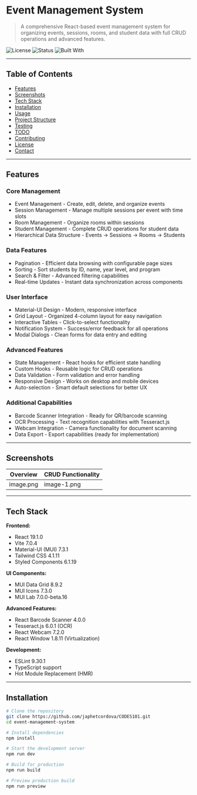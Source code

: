 # Event Management System

> A comprehensive React-based event management system for organizing events, sessions, rooms, and student data with full CRUD operations and advanced features.

![License](https://img.shields.io/badge/license-MIT-blue.svg)
![Status](https://img.shields.io/badge/status-active-brightgreen)
![Built With](https://img.shields.io/badge/built%20with-React%20|%20Vite%20|%20Material-UI-blue)

---

## Table of Contents

- [Features](#features)
- [Screenshots](#screenshots)
- [Tech Stack](#tech-stack)
- [Installation](#installation)
- [Usage](#usage)
- [Project Structure](#project-structure)
- [Testing](#testing)
- [TODO](#todo)
- [Contributing](#contributing)
- [License](#license)
- [Contact](#contact)

---

## Features

### Core Management
- Event Management - Create, edit, delete, and organize events
- Session Management - Manage multiple sessions per event with time slots
- Room Management - Organize rooms within sessions
- Student Management - Complete CRUD operations for student data
- Hierarchical Data Structure - Events → Sessions → Rooms → Students

### Data Features
- Pagination - Efficient data browsing with configurable page sizes
- Sorting - Sort students by ID, name, year level, and program
- Search & Filter - Advanced filtering capabilities
- Real-time Updates - Instant data synchronization across components

### User Interface
- Material-UI Design - Modern, responsive interface
- Grid Layout - Organized 4-column layout for easy navigation
- Interactive Tables - Click-to-select functionality
- Notification System - Success/error feedback for all operations
- Modal Dialogs - Clean forms for data entry and editing

### Advanced Features
- State Management - React hooks for efficient state handling
- Custom Hooks - Reusable logic for CRUD operations
- Data Validation - Form validation and error handling
- Responsive Design - Works on desktop and mobile devices
- Auto-selection - Smart default selections for better UX

### Additional Capabilities
- Barcode Scanner Integration - Ready for QR/barcode scanning
- OCR Processing - Text recognition capabilities with Tesseract.js
- Webcam Integration - Camera functionality for document scanning
- Data Export - Export capabilities (ready for implementation)

---

## Screenshots

| Overview | CRUD Functionality |
|-------------------|------------------|
| image.png | image-1.png |

---

## Tech Stack

**Frontend:**
- React 19.1.0
- Vite 7.0.4
- Material-UI (MUI) 7.3.1
- Tailwind CSS 4.1.11
- Styled Components 6.1.19

**UI Components:**
- MUI Data Grid 8.9.2
- MUI Icons 7.3.0
- MUI Lab 7.0.0-beta.16

**Advanced Features:**
- React Barcode Scanner 4.0.0
- Tesseract.js 6.0.1 (OCR)
- React Webcam 7.2.0
- React Window 1.8.11 (Virtualization)

**Development:**
- ESLint 9.30.1
- TypeScript support
- Hot Module Replacement (HMR)

---

## Installation

```bash
# Clone the repository
git clone https://github.com/japhetcordova/CODES101.git
cd event-management-system

# Install dependencies
npm install

# Start the development server
npm run dev

# Build for production
npm run build

# Preview production build
npm run preview
